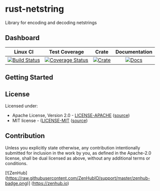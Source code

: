 # rust-netstring

Library for encoding and decoding netstrings

## Dashboard

| Linux CI | Test Coverage | Crate | Documentation |
|:--------:|:-------------:|:-----:|:-------------:|
| [![Build Status](https://travis-ci.org/icorderi/rust-netstring.svg?branch=master)](https://travis-ci.org/icorderi/rust-netstring) | [![Coverage Status](https://coveralls.io/repos/icorderi/rust-netstring/badge.svg?branch=master)](https://coveralls.io/r/icorderi/rust-netstring?branch=master) | [![Crate](http://meritbadge.herokuapp.com/netstring)](https://crates.io/crates/netstring) | [![Docs](https://img.shields.io/badge/docs-up--to--date-blue.svg)](https://icorderi.github.io/rust-netstring/index.html)

## Getting Started

## License

Licensed under:

- Apache License, Version 2.0 - [LICENSE-APACHE](LICENSE-APACHE) ([source](http://www.apache.org/licenses/LICENSE-2.0))
- MIT license - ([LICENSE-MIT](LICENSE-MIT) ([source](http://opensource.org/licenses/MIT))

## Contribution

Unless you explicitly state otherwise, any contribution intentionally submitted
for inclusion in the work by you, as defined in the Apache-2.0 license, shall be dual licensed as above, without any
additional terms or conditions.


[![ZenHub] (https://raw.githubusercontent.com/ZenHubIO/support/master/zenhub-badge.png)] (https://zenhub.io)
